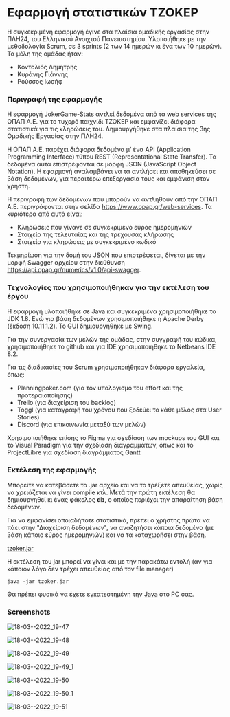 # Εφαρμογή στατιστικών ΤΖΟΚΕΡ

Η συγκεκριμένη εφαρμογή έγινε στα πλαίσια ομαδικής εργασίας στην ΠΛΗ24, του Ελληνικού Ανοιχτού Πανεπιστημίου. Υλοποιήθηκε με την μεθοδολογία Scrum, σε 3 sprints (2 των 14 ημερών κι ένα των 10 ημερών). Τα μέλη της ομάδας ήταν:

- Κοντολιός Δημήτρης
- Κυράνης Γιάννης
- Ρούσσος Ιωσήφ

### Περιγραφή της εφαρμογής

Η εφαρμογή JokerGame-Stats αντλεί δεδομένα από τα web services της ΟΠΑΠ Α.Ε. για το τυχερό παιχνίδι ΤΖΟΚΕΡ και εμφανίζει διάφορα στατιστικά για τις κληρώσεις του. Δημιουργήθηκε στα πλαίσια της 3ης Ομαδικής Εργασίας στην ΠΛΗ24.

Η ΟΠΑΠ Α.Ε. παρέχει διάφορα δεδομένα μ’ ένα API (Application Programming Interface) τύπου REST (Representational State Transfer). Τα δεδομένα αυτά επιστρέφονται σε μορφή JSON (JavaScript Object Notation). Η εφαρμογή αναλαμβάνει να τα αντλήσει και αποθηκεύσει σε βάση δεδομένων, για περαιτέρω επεξεργασία  τους και εμφάνιση στον χρήστη.

Η περιγραφή των δεδομένων που μπορούν να αντληθούν από την ΟΠΑΠ Α.Ε. περιγράφονται στην σελίδα https://www.opap.gr/web-services. Τα κυριότερα από αυτά είναι:

- Κληρώσεις που γίνανε σε συγκεκριμένο εύρος ημερομηνιών
- Στοιχεία της τελευταίας και της τρέχουσας κλήρωσης
- Στοιχεία για κληρώσεις με συγκεκριμένο κωδικό

Τεκμηρίωση για την δομή του JSON που επιστρέφεται, δίνεται με την μορφή Swagger αρχείου στην διεύθυνση https://api.opap.gr/numerics/v1.0/api-swagger.

### Τεχνολογίες που χρησιμοποιήθηκαν για την εκτέλεση του έργου

Η εφαρμογή υλοποιήθηκε σε Java και συγκεκριμένα χρησιμοποιήθηκε το JDK 1.8. Ενώ για βάση δεδομένων
χρησιμοποιήθηκε η Apache Derby (έκδοση 10.11.1.2). Το GUI δημιουργήθηκε με Swing.

Για την συνεργασία των μελών της ομάδας, στην συγγραφή του κώδικα, χρησιμοποιήθηκε το github και για IDE
χρησιμοποιήθηκε το Netbeans IDE 8.2.

Για τις διαδικασίες του Scrum χρησιμοποιήθηκαν διάφορα εργαλεία, όπως:

- Planningpoker.com (για τον υπολογισμό του effort και της προτεραιοποίησης)
- Trello (για διαχείριση του backlog)
- Toggl (για καταγραφή του χρόνου που ξοδεύει το κάθε μέλος στα User Stories)
- Discord (για επικοινωνία μεταξύ των μελών)

Χρησιμοποιήθηκε επίσης το Figma για σχεδίαση των mockups του GUI και το Visual Paradigm για την σχεδίαση
διαγραμμάτων, όπως και το ProjectLibre για σχεδίαση διαγράμματος Gantt

### Εκτέλεση της εφαρμογής

Μπορείτε να κατεβάσετε το .jar αρχείο και να το τρέξετε απευθείας, χωρίς
να χρειάζεται να γίνει compile κτλ. Μετά την πρώτη εκτέλεση θα δημιουργηθεί 
κι ένας φάκελος **db**, ο οποίος περιέχει την απαραίτηση βάση δεδομένων.

Για να εμφανίσει οποιαδήποτε στατιστικά, πρέπει ο χρήστης πρώτα να πάει στην 
"Διαχείριση δεδομένων", να αναζητήσει κάποια δεδομένα (με βάση κάποιο εύρος
ημερομηνιών) και να τα καταχωρήσει στην βάση.

[tzoker.jar](https://github.com/ikiranis/tzokerApp/blob/main/dist/tzoker.jar)

Η εκτέλεση του jar μπορεί να γίνει και με την παρακάτω εντολή (αν για κάποιον
λόγο δεν τρέχει απευθείας  από τον file manager)

```
java -jar tzoker.jar 
```

Θα πρέπει φυσικά να έχετε εγκατεστημένη την [Java](https://www.java.com/en/download/manual.jsp) 
στο PC σας.

### Screenshots

![18-03--2022_19-47](https://user-images.githubusercontent.com/50238022/159056259-6d333d8a-4710-4160-bad7-c22fd2ec84aa.png)

![18-03--2022_19-48](https://user-images.githubusercontent.com/50238022/159056384-dd90e412-4ee1-4723-ba0c-ea5b90a02d19.png)

![18-03--2022_19-49](https://user-images.githubusercontent.com/50238022/159056487-85acfae0-4453-4730-858e-f1bc820563e8.png)

![18-03--2022_19-49_1](https://user-images.githubusercontent.com/50238022/159056571-29534f97-4c90-4147-9f69-f259866ebd9f.png)

![18-03--2022_19-50](https://user-images.githubusercontent.com/50238022/159056775-17202254-b117-46a9-a216-a3b73898b948.png)

![18-03--2022_19-50_1](https://user-images.githubusercontent.com/50238022/159056791-035ff1ac-453c-4467-9e39-5286019760a2.png)

![18-03--2022_19-51](https://user-images.githubusercontent.com/50238022/159056812-30dd0524-067e-4a42-99a1-036e26e0f70e.png)
